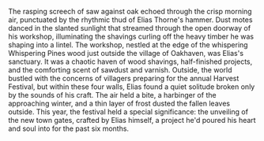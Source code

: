 The rasping screech of saw against oak echoed through the crisp morning air, punctuated by the rhythmic thud of Elias Thorne's hammer.  Dust motes danced in the slanted sunlight that streamed through the open doorway of his workshop, illuminating the shavings curling off the heavy timber he was shaping into a lintel.  The workshop, nestled at the edge of the whispering Whispering Pines wood just outside the village of Oakhaven, was Elias's sanctuary.  It was a chaotic haven of wood shavings, half-finished projects, and the comforting scent of sawdust and varnish.  Outside, the world bustled with the concerns of villagers preparing for the annual Harvest Festival, but within these four walls, Elias found a quiet solitude broken only by the sounds of his craft. The air held a bite, a harbinger of the approaching winter, and a thin layer of frost dusted the fallen leaves outside.  This year, the festival held a special significance: the unveiling of the new town gates, crafted by Elias himself, a project he'd poured his heart and soul into for the past six months.
